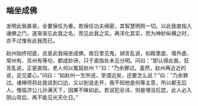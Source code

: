 ##  端坐成佛

发明此我甚易，全要保任为重。若保任功夫绵密，其智慧明照一切。以此我直指入诸佛之门，遂渐渐忘此我之名，而见此我之实。再浑化其实，而为神妙纵横之时，亦不过惟有此我而已。

赵州始终彻底，总是此我端坐成佛。故日里见鬼，胡言乱说，如殿里底、墙外底、常州有、苏州有等句，都成妙谛，只于直指处未见分明。问曰：“即认得此我，狂言乱说，正是直指，老人何以冤屈赵州？”曰：“乃余罪过。虽然，赵州再近近的说，足见婆心。”问曰：“如赵州一生所说，至谓近矣，还要怎么说？”曰：“乃余罪过。诸禅师将此我说到口边，又以别说走开，我不知他是何等主意，所以都无后人。惟临济公儿孙满天下，因果不昧如此。若说犯忌讳，则是埋没后昆，此人必入阴山背后，再不能见光天化日。”
